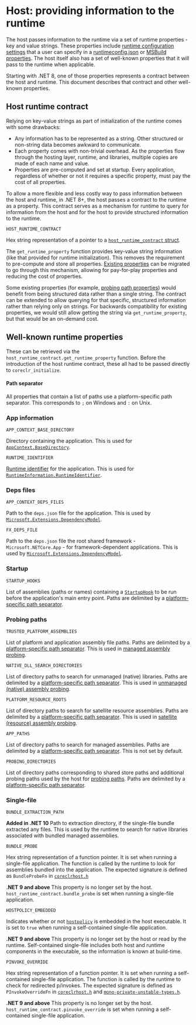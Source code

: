 # Host: providing information to the runtime

The host passes information to the runtime via a set of runtime properties - key and value strings. These properties include [runtime configuration settings](https://learn.microsoft.com/dotnet/core/runtime-config) that a user can specify in a [runtimeconfig.json](https://learn.microsoft.com/dotnet/core/runtime-config/#runtimeconfigjson) or [MSBuild properties](https://learn.microsoft.com/dotnet/core/project-sdk/msbuild-props#runtime-configuration-properties). The host itself also has a set of well-known properties that it will pass to the runtime when applicable.

Starting with .NET 8, one of those properties represents a contract between the host and runtime. This document describes that contract and other well-known properties.

## Host runtime contract

Relying on key-value strings as part of initialization of the runtime comes with some drawbacks:

- Any information has to be represented as a string. Other structured or non-string data becomes awkward to communicate.
- Each property comes with non-trivial overhead. As the properties flow through the hosting layer, runtime, and libraries, multiple copies are made of each name and value.
- Properties are pre-computed and set at startup. Every application, regardless of whether or not it requires a specific property, must pay the cost of all properties.

To allow a more flexible and less costly way to pass information between the host and runtime, in .NET 8+, the host passes a contract to the runtime as a property. This contract serves as a mechanism for runtime to query for information from the host and for the host to provide structured information to the runtime.

`HOST_RUNTIME_CONTRACT`

Hex string representation of a pointer to a [`host_runtime_contract` struct](/src/native/corehost/host_runtime_contract.h).

The `get_runtime_property` function provides key-value string information (like that provided for runtime initialization). This removes the requirement to pre-compute and store all properties. [Existing properties](#well-known-runtime-properties) can be migrated to go through this mechanism, allowing for pay-for-play properties and reducing the cost of properties.

Some existing properties (for example, [probing path properties](#probing-paths)) would benefit from being structured data rather than a single string. The contract can be extended to allow querying for that specific, structured information rather than relying only on strings. For backwards compatibility for existing properties, we would still allow getting the string via `get_runtime_property`, but that would be an on-demand cost.

## Well-known runtime properties

These can be retrieved via the `host_runtime_contract.get_runtime_property` function. Before the introduction of the host runtime contract, these all had to be passed directly to `coreclr_initialize`.

#### Path separator

All properties that contain a list of paths use a platform-specific path separator. This corresponds to `;` on Windows and `:` on Unix.

### App information

`APP_CONTEXT_BASE_DIRECTORY`

Directory containing the application. This is used for [`AppContext.BaseDirectory`](https://learn.microsoft.com/dotnet/api/system.appcontext.basedirectory).

`RUNTIME_IDENTIFIER`

[Runtime identifier](https://learn.microsoft.com/dotnet/core/rid-catalog) for the application. This is used for [`RuntimeInformation.RuntimeIdentifier`](https://learn.microsoft.com/dotnet/api/system.runtime.interopservices.runtimeinformation.runtimeidentifier).

### Deps files

`APP_CONTEXT_DEPS_FILES`

Path to the `deps.json` file for the application. This is used by [`Microsoft.Extensions.DependencyModel`](https://learn.microsoft.com/dotnet/api/microsoft.extensions.dependencymodel).

`FX_DEPS_FILE`

Path to the `deps.json` file the root shared framework - `Microsoft.NETCore.App` - for framework-dependent applications. This is used by [`Microsoft.Extensions.DependencyModel`](https://learn.microsoft.com/dotnet/api/microsoft.extensions.dependencymodel).

### Startup

`STARTUP_HOOKS`

List of assemblies (paths or names) containing a [`StartupHook`](./host-startup-hook.md) to be run before the application's main entry point. Paths are delimited by a [platform-specific path separator](#path-separator).

### Probing paths

`TRUSTED_PLATFORM_ASSEMBLIES`

List of platform and application assembly file paths. Paths are delimited by a [platform-specific path separator](#path-separator). This is used in [managed assembly probing](https://learn.microsoft.com/dotnet/core/dependency-loading/default-probing#managed-assembly-default-probing).

`NATIVE_DLL_SEARCH_DIRECTORIES`

List of directory paths to search for unmanaged (native) libraries. Paths are delimited by a [platform-specific path separator](#path-separator). This is used in [unmanaged (native) assembly probing](https://learn.microsoft.com/dotnet/core/dependency-loading/default-probing#unmanaged-native-library-probing).

`PLATFORM_RESOURCE_ROOTS`

List of directory paths to search for satellite resource assemblies. Paths are delimited by a [platform-specific path separator](#path-separator). This is used in [satellite (resource) assembly probing](https://learn.microsoft.com/dotnet/core/dependency-loading/default-probing#satellite-resource-assembly-probing).

`APP_PATHS`

List of directory paths to search for managed assemblies. Paths are delimited by a [platform-specific path separator](#path-separator). This is not set by default.

`PROBING_DIRECTORIES`

List of directory paths corresponding to shared store paths and additional probing paths used by the host for [probing paths](./host-probing.md#probing-paths). Paths are delimited by a [platform-specific path separator](#path-separator).

### Single-file

`BUNDLE_EXTRACTION_PATH`

**Added in .NET 10** Path to extraction directory, if the single-file bundle extracted any files. This is used by the runtime to search for native libraries associated with bundled managed assemblies.

`BUNDLE_PROBE`

Hex string representation of a function pointer. It is set when running a single-file application. The function is called by the runtime to look for assemblies bundled into the application. The expected signature is defined as `BundleProbeFn` in [`coreclrhost.h`](/src/coreclr/hosts/inc/coreclrhost.h)

**.NET 9 and above** This property is no longer set by the host. `host_runtime_contract.bundle_probe` is set when running a single-file application.

`HOSTPOLICY_EMBEDDED`

Indicates whether or not [`hostpolicy`](./host-components.md#host-policy) is embedded in the host executable. It is set to `true` when running a self-contained single-file application.

**.NET 9 and above**  This property is no longer set by the host or read by the runtime. Self-contained single-file includes both host and runtime components in the executable, so the information is known at build-time.

`PINVOKE_OVERRIDE`

Hex string representation of a function pointer. It is set when running a self-contained single-file application. The function is called by the runtime to check for redirected p/invokes. The expected signature is defined as `PInvokeOverrideFn` in [`coreclrhost.h`](/src/coreclr/hosts/inc/coreclrhost.h) and [`mono-private-unstable-types.h`](/src/native/public/mono/metadata/details/mono-private-unstable-types.h).

**.NET 9 and above** This property is no longer set by the host. `host_runtime_contract.pinvoke_override` is set when running a self-contained single-file application.
